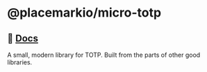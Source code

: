 # @placemarkio/micro-totp

## 📁 [Docs](https://placemark.github.io/micro-totp/)

A small, modern library for TOTP. Built from the parts of other good
libraries.
